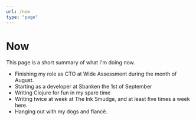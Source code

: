 ```yaml
---
url: /now
type: "page"
---
```


# Now


This page is a short summary of what I'm doing now.

- Finishing my role as CTO at Wide Assessment during the month of August.
- Starting as a developer at Sbanken the 1st of September
- Writing Clojure for fun in my spare time
- Writing twice at week at The Ink Smudge, and at least five times a week here. 
- Hanging out with my dogs and fiancè. 
